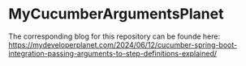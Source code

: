 # MyCucumberArgumentsPlanet

The corresponding blog for this repository can be founde here: https://mydeveloperplanet.com/2024/06/12/cucumber-spring-boot-integration-passing-arguments-to-step-definitions-explained/
